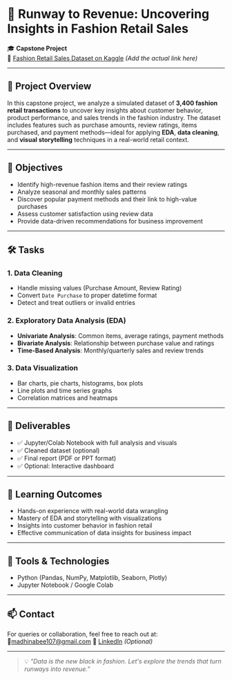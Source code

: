 # 👗 Runway to Revenue: Uncovering Insights in Fashion Retail Sales

🎓 **Capstone Project**  
🔗 [Fashion Retail Sales Dataset on Kaggle](https://www.kaggle.com/) *(Add the actual link here)*

---

## 📌 Project Overview

In this capstone project, we analyze a simulated dataset of **3,400 fashion retail transactions** to uncover key insights about customer behavior, product performance, and sales trends in the fashion industry. The dataset includes features such as purchase amounts, review ratings, items purchased, and payment methods—ideal for applying **EDA**, **data cleaning**, and **visual storytelling** techniques in a real-world retail context.

---

## 🎯 Objectives

- Identify high-revenue fashion items and their review ratings
- Analyze seasonal and monthly sales patterns
- Discover popular payment methods and their link to high-value purchases
- Assess customer satisfaction using review data
- Provide data-driven recommendations for business improvement

---

## 🛠️ Tasks

### 1. Data Cleaning
- Handle missing values (Purchase Amount, Review Rating)
- Convert `Date Purchase` to proper datetime format
- Detect and treat outliers or invalid entries

### 2. Exploratory Data Analysis (EDA)
- **Univariate Analysis**: Common items, average ratings, payment methods
- **Bivariate Analysis**: Relationship between purchase value and ratings
- **Time-Based Analysis**: Monthly/quarterly sales and review trends

### 3. Data Visualization
- Bar charts, pie charts, histograms, box plots
- Line plots and time series graphs
- Correlation matrices and heatmaps

---

## 📂 Deliverables

- ✅ Jupyter/Colab Notebook with full analysis and visuals  
- ✅ Cleaned dataset (optional)  
- ✅ Final report (PDF or PPT format)  
- ✅ Optional: Interactive dashboard  

---

## 🌟 Learning Outcomes

- Hands-on experience with real-world data wrangling
- Mastery of EDA and storytelling with visualizations
- Insights into customer behavior in fashion retail
- Effective communication of data insights for business impact

---

## 🧠 Tools & Technologies

- Python (Pandas, NumPy, Matplotlib, Seaborn, Plotly)
- Jupyter Notebook / Google Colab

---

## 📫 Contact

For queries or collaboration, feel free to reach out at:  
📧madhinabee107@gmail.com
🔗 [LinkedIn](https://linkedin.com/in/yourprofile) *(Optional)*

---

> 💡 *“Data is the new black in fashion. Let's explore the trends that turn runways into revenue.”*
